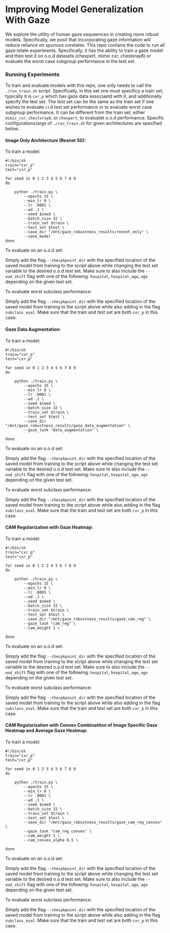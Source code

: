 # Improving Model Generalization With Gaze

We explore the utility of human gaze sequeences in creating more robust models. Specifically, we posit that incorporating gaze information will reduce reliance on spurious corelates. This repo contains the code to run all gaze relate experiments. Specifically, it has the ability to train a gaze model and then test it on o.o.d datasets (chexpert, mimic cxr, chestxray8) or evaluate the worst case subgroup performance in the test set. 

### Running Experiments 

To train and evaluate models with this repo, one only needs to call the `./run_train.sh` script. Specifically, in this set one must specificy a train set, typically it is `cxr_p` which has gaze data associaetd with it, and additionally specify the test set. The test set can be the same as the train set if one wishes to evaluate i.i.d test set performance or to evaluate worst case subgroup performance. It can be different from the train set, either `mimic_cxr`, `chestxray8`, or `chexpert`, to evaluatet o.o.d performance. Specific configurations/args of `./run_train.sh` for given architectures are specified below.

#### Image Only Architecture (Resnet 50):

To train a model:

```
#!/bin/sh
train="cxr_p"
test="cxr_p"

for seed in 0 1 2 3 4 5 6 7 8 9 
do
  
    python ./train.py \
        --epochs 15 \
        --min_lr 0 \
        --lr .0001 \
        --wd .1 \
        --seed $seed \
        --batch_size 32 \
        --train_set $train \
        --test_set $test \
        --save_dir "/mnt/gaze_robustness_results/resnet_only" \
        --save_model            
done

```

To evaluate on an o.o.d set:

Simply add the flag `--checpkpoint_dir` with the specified location of the saved model from training to the script above while changing the test set variable to the desired o.o.d test set. Make sure to also include the `--ood_shift` flag with one of the following: `hospital`, `hospital_age`, `age` depending on the given test set.

To evaluate worst subclass performance:

Simply add the flag `--checpkpoint_dir` with the specified location of the saved model from training to the script above while also adding in the flag `subclass_eval`. Make sure that the train and test set are both `cxr_p` in this case. 

#### Gaze Data Augmentation:
To train a model: 
```
#!/bin/sh
train="cxr_p"
test="cxr_p"

for seed in 0 1 2 3 4 5 6 7 8 9 
do
  
    python ./train.py \
        --epochs 15 \
        --min_lr 0 \
        --lr .0001 \
        --wd .1 \
        --seed $seed \
        --batch_size 32 \
        --train_set $train \
        --test_set $test \
        --save_dir "/mnt/gaze_robustness_results/gaze_data_augmentation" \
        --gaze_task "data_augmentation" \
      
done
```

To evaluate on an o.o.d set:

Simply add the flag `--checpkpoint_dir` with the specified location of the saved model from training to the script above while changing the test set variable to the desired o.o.d test set. Make sure to also include the `--ood_shift` flag with one of the following: `hospital`, `hospital_age`, `age` depending on the given test set.

To evaluate worst subclass performance:

Simply add the flag `--checpkpoint_dir` with the specified location of the saved model from training to the script above while also adding in the flag `subclass_eval`. Make sure that the train and test set are both `cxr_p` in this case. 


#### CAM Regularization with Gaze Heatmap: 

To train a model: 
```
#!/bin/sh
train="cxr_p"
test="cxr_p"

for seed in 0 1 2 3 4 5 6 7 8 9 
do
  
    python ./train.py \
        --epochs 15 \
        --min_lr 0 \
        --lr .0001 \
        --wd .1 \
        --seed $seed \
        --batch_size 32 \
        --train_set $train \
        --test_set $test \
        --save_dir "/mnt/gaze_robustness_results/gaze_cam_reg" \
        --gaze_task "cam_reg" \
        --cam_weight 1 \
      
done
```

To evaluate on an o.o.d set:

Simply add the flag `--checpkpoint_dir` with the specified location of the saved model from training to the script above while changing the test set variable to the desired o.o.d test set. Make sure to also include the `--ood_shift` flag with one of the following: `hospital`, `hospital_age`, `age` depending on the given test set.

To evaluate worst subclass performance:

Simply add the flag `--checpkpoint_dir` with the specified location of the saved model from training to the script above while also adding in the flag `subclass_eval`. Make sure that the train and test set are both `cxr_p` in this case. 

#### CAM Regularization with Convex Combinatiton of Image Specific Gaze Heatmap and Average Gaze Heatmap:

To train a model: 

```
#!/bin/sh
train="cxr_p"
test="cxr_p"

for seed in 0 1 2 3 4 5 6 7 8 9 
do
  
    python ./train.py \
        --epochs 15 \
        --min_lr 0 \
        --lr .0001 \
        --wd .1 \
        --seed $seed \
        --batch_size 32 \
        --train_set $train \
        --test_set $test \
        --save_dir "/mnt/gaze_robustness_results/gaze_cam_reg_convex" \
        --gaze_task "cam_reg_convex" \
        --cam_weight 1 \
        --cam_convex_alpha 0.5 \
      
done
```

To evaluate on an o.o.d set:

Simply add the flag `--checpkpoint_dir` with the specified location of the saved model from training to the script above while changing the test set variable to the desired o.o.d test set. Make sure to also include the `--ood_shift` flag with one of the following: `hospital`, `hospital_age`, `age` depending on the given test set.

To evaluate worst subclass performance:

Simply add the flag `--checpkpoint_dir` with the specified location of the saved model from training to the script above while also adding in the flag `subclass_eval`. Make sure that the train and test set are both `cxr_p` in this case. 
